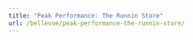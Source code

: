 ```yaml
---
title: "Peak Performance: The Runnin Store"
url: /bellevue/peak-performance-the-runnin-store/
---
```

